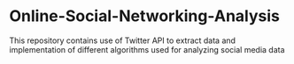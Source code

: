 # Online-Social-Networking-Analysis
This repository contains use of Twitter API to extract data and implementation of different algorithms used for analyzing social media data
